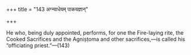 +++
title = "143 अग्न्याधेयम् पाकयज्ञान्"

+++

He who, being duly appointed, performs, for one the Fire-laying rite, the Cooked Sacrifices and the Agniṣṭoma and other sacrifices,—is called his “officiating priest.”—(143)